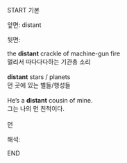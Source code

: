 START
기본

앞면:
distant


뒷면:
<div>the <strong>distant</strong> crackle of machine-gun fire </div><div><div>멀리서 따다다다하는 기관총 소리</div></div><div><br></div><div><div><strong>distant</strong> stars / planets </div><div><div>먼 곳에 있는 별들/행성들</div></div></div><div><br></div><div><div>He’s a <strong>distant</strong> cousin of mine. </div><div><div>그는 나의 먼 친척이다.</div></div></div><div><br></div><div>먼</div>


해석:
<!--ID: 1746614453770-->
END